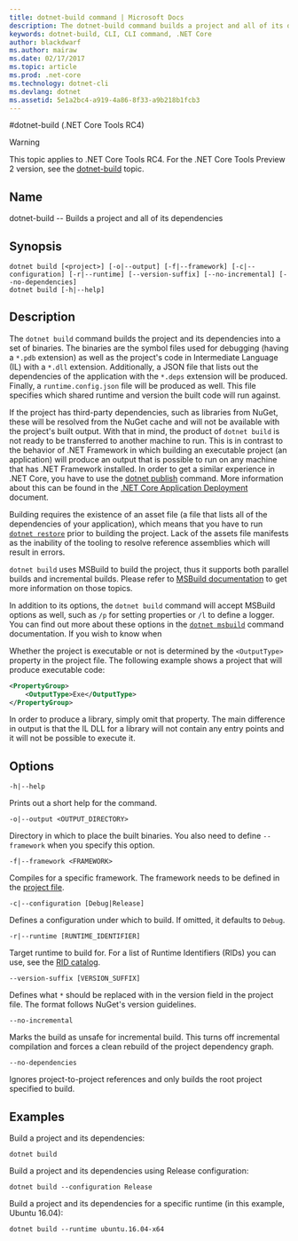 ```yaml
---
title: dotnet-build command | Microsoft Docs
description: The dotnet-build command builds a project and all of its dependencies. 
keywords: dotnet-build, CLI, CLI command, .NET Core
author: blackdwarf
ms.author: mairaw
ms.date: 02/17/2017
ms.topic: article
ms.prod: .net-core
ms.technology: dotnet-cli
ms.devlang: dotnet
ms.assetid: 5e1a2bc4-a919-4a86-8f33-a9b218b1fcb3
---
```


#dotnet-build (.NET Core Tools RC4)

> [!WARNING]
> This topic applies to .NET Core Tools RC4. For the .NET Core Tools Preview 2 version,
> see the [dotnet-build](../../tools/dotnet-build.md) topic.

## Name 
dotnet-build -- Builds a project and all of its dependencies 

## Synopsis

```
dotnet build [<project>] [-o|--output] [-f|--framework] [-c|--configuration] [-r|--runtime] [--version-suffix] [--no-incremental] [--no-dependencies]
dotnet build [-h|--help]
```



## Description
The `dotnet build` command builds the project and its dependencies into a set of binaries. The binaries are the symbol files used for debugging (having a `*.pdb` extension) as well as the project's code in Intermediate Language (IL) with a `*.dll` extension. Additionally, a JSON file that lists out the dependencies of the application with the `*.deps` extension will be produced. Finally, a `runtime.config.json` file will be produced as well. This file specifies which shared runtime and version the built code will run against. 

If the project has third-party dependencies, such as libraries from NuGet, these will be resolved from the NuGet cache and will not be available with the project's built output. With that in mind, the product of `dotnet build` is not ready to be transferred to another machine to run. This is in contrast to the behavior of .NET Framework in which building an executable project (an application) will produce an output that is possible to run on any machine that has .NET Framework installed. In order to get a similar experience in .NET Core, you have to use the [dotnet publish](dotnet-publish.md) command. More information about this can be found in the [.NET Core Application Deployment](../deploying/index.md) document. 

Building requires the existence of an asset file (a file that lists all of the dependencies of your application), which means that you have to run [`dotnet restore`](dotnet-restore.md) prior to building the project. Lack of the assets file manifests as the inability of the tooling to resolve reference assemblies which will result in errors. 

`dotnet build` uses MSBuild to build the project, thus it supports both parallel builds and incremental builds. Please refer to [MSBuild documentation](https://docs.microsoft.com/visualstudio/msbuild/msbuild) to get more information on those topics. 

In addition to its options, the `dotnet build` command will accept MSBuild options as well, such as `/p` for setting properties or `/l` to define a logger. You can find out more about these options in the [`dotnet msbuild`](dotnet-msbuild.md) command documentation. If you wish to know when 

Whether the project is executable or not is determined by the `<OutputType>` property in the project file. The following example shows a project that will produce executable code: 


```xml
<PropertyGroup>
    <OutputType>Exe</OutputType>
</PropertyGroup>
```

In order to produce a library, simply omit that property. The main difference in output is that the IL DLL for a library will not contain any entry points and it will not be possible to execute it. 

## Options

`-h|--help`

Prints out a short help for the command.  

`-o|--output <OUTPUT_DIRECTORY>`

Directory in which to place the built binaries. You also need to define `--framework` when you specify this option.

`-f|--framework <FRAMEWORK>`

Compiles for a specific framework. The framework needs to be defined in the [project file](csproj.md).

`-c|--configuration [Debug|Release]`

Defines a configuration under which to build.  If omitted, it defaults to `Debug`.

`-r|--runtime [RUNTIME_IDENTIFIER]`

Target runtime to build for. For a list of Runtime Identifiers (RIDs) you can use, see the [RID catalog](../../rid-catalog.md). 

`--version-suffix [VERSION_SUFFIX]`

Defines what `*` should be replaced with in the version field in the project file. The format follows NuGet's version guidelines. 

`--no-incremental`

Marks the build as unsafe for incremental build. This turns off incremental compilation and forces a clean rebuild of the project dependency graph.

`--no-dependencies`

Ignores project-to-project references and only builds the root project specified to build.

## Examples

Build a project and its dependencies:

`dotnet build`

Build a project and its dependencies using Release configuration:

`dotnet build --configuration Release`

Build a project and its dependencies for a specific runtime (in this example, Ubuntu 16.04):

`dotnet build --runtime ubuntu.16.04-x64`
